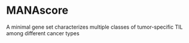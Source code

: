 # MANAscore
A minimal gene set characterizes multiple classes of tumor-specific TIL among different cancer types
